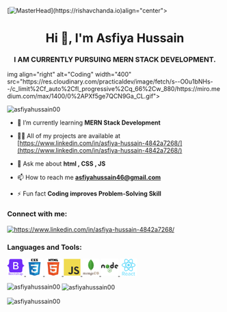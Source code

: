 [![MasterHead](https://1.bp.blogspot.com/-7A4WynwLsM...)](https://rishavchanda.io)align="center">

<h1 align="center">Hi 👋, I'm Asfiya Hussain</h1>
<h3 align="center">I AM CURRENTLY PURSUING MERN STACK DEVELOPMENT.</h3>
img align="right" alt="Coding" width="400" src="https://res.cloudinary.com/practicaldev/image/fetch/s--O0u1bNHs--/c_limit%2Cf_auto%2Cfl_progressive%2Cq_66%2Cw_880/https://miro.medium.com/max/1400/0%2APXf5ge7QCN9Ga_CL.gif">

<p align="left"> <img src="https://komarev.com/ghpvc/?username=asfiyahussain00&label=Profile%20views&color=0e75b6&style=flat" alt="asfiyahussain00" /> </p>

- 🌱 I’m currently learning **MERN Stack Development**

- 👨‍💻 All of my projects are available at [https://www.linkedin.com/in/asfiya-hussain-4842a7268/](https://www.linkedin.com/in/asfiya-hussain-4842a7268/)

- 💬 Ask me about **html , CSS , JS**

- 📫 How to reach me **asfiyahussain46@gmail.com**

- ⚡ Fun fact **Coding improves Problem-Solving Skill**

<h3 align="left">Connect with me:</h3>
<p align="left">
<a href="https://linkedin.com/in/https://www.linkedin.com/in/asfiya-hussain-4842a7268/" target="blank"><img align="center" src="https://raw.githubusercontent.com/rahuldkjain/github-profile-readme-generator/master/src/images/icons/Social/linked-in-alt.svg" alt="https://www.linkedin.com/in/asfiya-hussain-4842a7268/" height="30" width="40" /></a>
</p>

<h3 align="left">Languages and Tools:</h3>
<p align="left"> <a href="https://getbootstrap.com" target="_blank" rel="noreferrer"> <img src="https://raw.githubusercontent.com/devicons/devicon/master/icons/bootstrap/bootstrap-plain-wordmark.svg" alt="bootstrap" width="40" height="40"/> </a> <a href="https://www.w3schools.com/css/" target="_blank" rel="noreferrer"> <img src="https://raw.githubusercontent.com/devicons/devicon/master/icons/css3/css3-original-wordmark.svg" alt="css3" width="40" height="40"/> </a> <a href="https://www.w3.org/html/" target="_blank" rel="noreferrer"> <img src="https://raw.githubusercontent.com/devicons/devicon/master/icons/html5/html5-original-wordmark.svg" alt="html5" width="40" height="40"/> </a> <a href="https://developer.mozilla.org/en-US/docs/Web/JavaScript" target="_blank" rel="noreferrer"> <img src="https://raw.githubusercontent.com/devicons/devicon/master/icons/javascript/javascript-original.svg" alt="javascript" width="40" height="40"/> </a> <a href="https://www.mongodb.com/" target="_blank" rel="noreferrer"> <img src="https://raw.githubusercontent.com/devicons/devicon/master/icons/mongodb/mongodb-original-wordmark.svg" alt="mongodb" width="40" height="40"/> </a> <a href="https://nodejs.org" target="_blank" rel="noreferrer"> <img src="https://raw.githubusercontent.com/devicons/devicon/master/icons/nodejs/nodejs-original-wordmark.svg" alt="nodejs" width="40" height="40"/> </a> <a href="https://reactjs.org/" target="_blank" rel="noreferrer"> <img src="https://raw.githubusercontent.com/devicons/devicon/master/icons/react/react-original-wordmark.svg" alt="react" width="40" height="40"/> </a> </p>

<p><img align="left" src="https://github-readme-stats.vercel.app/api/top-langs?username=asfiyahussain00&show_icons=true&locale=en&layout=compact" alt="asfiyahussain00" /></p>

<p>&nbsp;<img align="center" src="https://github-readme-stats.vercel.app/api?username=asfiyahussain00&show_icons=true&locale=en" alt="asfiyahussain00" /></p>

<p><img align="center" src="https://github-readme-streak-stats.herokuapp.com/?user=asfiyahussain00&" alt="asfiyahussain00" /></p>
